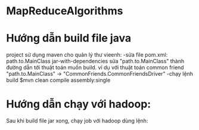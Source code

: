 # MapReduceAlgorithms

# Hướng dẫn build file java
project sử dụng maven cho quản lý thư vieenh:
-sửa file pom.xml:
<configuration>
					<archive>
						<manifest>
							<mainClass>path.to.MainClass</mainClass>
						</manifest>
					</archive>
					<descriptorRefs>
						<descriptorRef>jar-with-dependencies</descriptorRef>
					</descriptorRefs>
</configuration>
sửa "path.to.MainClass" thành đường dẫn tới thuật toán muốn build.
ví dụ với thuật toán common friend "path.to.MainClass" -> "CommonFriends.CommonFriendsDriver"
-chạy lệnh build
$mvn clean compile assembly:single
# Hướng dẫn chạy với hadoop:
Sau khi build file jar xong, chạy job với hadoop dùng lệnh:

